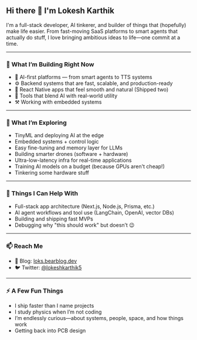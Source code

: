## Hi there 👋 I'm Lokesh Karthik

I'm a full-stack developer, AI tinkerer, and builder of things that (hopefully) make life easier. From fast-moving SaaS platforms to smart agents that actually do stuff, I love bringing ambitious ideas to life—one commit at a time.

---

### 🚀 What I’m Building Right Now

- 🧠 AI-first platforms — from smart agents to TTS systems  
- ⚙️ Backend systems that are fast, scalable, and production-ready  
- 📱 React Native apps that feel smooth and natural (Shipped two)
- 🤖 Tools that blend AI with real-world utility
- ⚒︎  Working with embedded systems 

---

### 🌱 What I’m Exploring

- TinyML and deploying AI at the edge  
- Embedded systems + control logic  
- Easy fine-tuning and memory layer for LLMs
- Building smarter drones (software + hardware)  
- Ultra-low-latency infra for real-time applications  
- Training AI models on a budget (because GPUs aren't cheap!)
- Tinkering some hardware stuff

---

### 💬 Things I Can Help With

- Full-stack app architecture (Next.js, Node.js, Prisma, etc.)  
- AI agent workflows and tool use (LangChain, OpenAI, vector DBs)  
- Building and shipping fast MVPs  
- Debugging why "this should work" but doesn’t 😉

---

### 📫 Reach Me

- 📝 Blog: [loks.bearblog.dev](https://loks.bearblog.dev)  
- 🐦 Twitter: [@lokeshkarthik5](https://twitter.com/lokeshkarthik5) 

---

### ⚡ A Few Fun Things

- I ship faster than I name projects  
- I study physics when I’m not coding  
- I’m endlessly curious—about systems, people, space, and how things work
- Getting back into PCB design  

